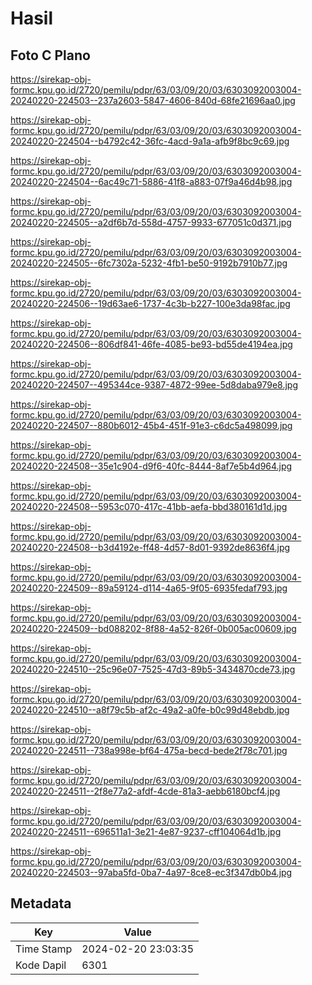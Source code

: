 # Hasil

## Foto C Plano

https://sirekap-obj-formc.kpu.go.id/2720/pemilu/pdpr/63/03/09/20/03/6303092003004-20240220-224503--237a2603-5847-4606-840d-68fe21696aa0.jpg

https://sirekap-obj-formc.kpu.go.id/2720/pemilu/pdpr/63/03/09/20/03/6303092003004-20240220-224504--b4792c42-36fc-4acd-9a1a-afb9f8bc9c69.jpg

https://sirekap-obj-formc.kpu.go.id/2720/pemilu/pdpr/63/03/09/20/03/6303092003004-20240220-224504--6ac49c71-5886-41f8-a883-07f9a46d4b98.jpg

https://sirekap-obj-formc.kpu.go.id/2720/pemilu/pdpr/63/03/09/20/03/6303092003004-20240220-224505--a2df6b7d-558d-4757-9933-677051c0d371.jpg

https://sirekap-obj-formc.kpu.go.id/2720/pemilu/pdpr/63/03/09/20/03/6303092003004-20240220-224505--6fc7302a-5232-4fb1-be50-9192b7910b77.jpg

https://sirekap-obj-formc.kpu.go.id/2720/pemilu/pdpr/63/03/09/20/03/6303092003004-20240220-224506--19d63ae6-1737-4c3b-b227-100e3da98fac.jpg

https://sirekap-obj-formc.kpu.go.id/2720/pemilu/pdpr/63/03/09/20/03/6303092003004-20240220-224506--806df841-46fe-4085-be93-bd55de4194ea.jpg

https://sirekap-obj-formc.kpu.go.id/2720/pemilu/pdpr/63/03/09/20/03/6303092003004-20240220-224507--495344ce-9387-4872-99ee-5d8daba979e8.jpg

https://sirekap-obj-formc.kpu.go.id/2720/pemilu/pdpr/63/03/09/20/03/6303092003004-20240220-224507--880b6012-45b4-451f-91e3-c6dc5a498099.jpg

https://sirekap-obj-formc.kpu.go.id/2720/pemilu/pdpr/63/03/09/20/03/6303092003004-20240220-224508--35e1c904-d9f6-40fc-8444-8af7e5b4d964.jpg

https://sirekap-obj-formc.kpu.go.id/2720/pemilu/pdpr/63/03/09/20/03/6303092003004-20240220-224508--5953c070-417c-41bb-aefa-bbd380161d1d.jpg

https://sirekap-obj-formc.kpu.go.id/2720/pemilu/pdpr/63/03/09/20/03/6303092003004-20240220-224508--b3d4192e-ff48-4d57-8d01-9392de8636f4.jpg

https://sirekap-obj-formc.kpu.go.id/2720/pemilu/pdpr/63/03/09/20/03/6303092003004-20240220-224509--89a59124-d114-4a65-9f05-6935fedaf793.jpg

https://sirekap-obj-formc.kpu.go.id/2720/pemilu/pdpr/63/03/09/20/03/6303092003004-20240220-224509--bd088202-8f88-4a52-826f-0b005ac00609.jpg

https://sirekap-obj-formc.kpu.go.id/2720/pemilu/pdpr/63/03/09/20/03/6303092003004-20240220-224510--25c96e07-7525-47d3-89b5-3434870cde73.jpg

https://sirekap-obj-formc.kpu.go.id/2720/pemilu/pdpr/63/03/09/20/03/6303092003004-20240220-224510--a8f79c5b-af2c-49a2-a0fe-b0c99d48ebdb.jpg

https://sirekap-obj-formc.kpu.go.id/2720/pemilu/pdpr/63/03/09/20/03/6303092003004-20240220-224511--738a998e-bf64-475a-becd-bede2f78c701.jpg

https://sirekap-obj-formc.kpu.go.id/2720/pemilu/pdpr/63/03/09/20/03/6303092003004-20240220-224511--2f8e77a2-afdf-4cde-81a3-aebb6180bcf4.jpg

https://sirekap-obj-formc.kpu.go.id/2720/pemilu/pdpr/63/03/09/20/03/6303092003004-20240220-224511--696511a1-3e21-4e87-9237-cff104064d1b.jpg

https://sirekap-obj-formc.kpu.go.id/2720/pemilu/pdpr/63/03/09/20/03/6303092003004-20240220-224503--97aba5fd-0ba7-4a97-8ce8-ec3f347db0b4.jpg


## Metadata

| Key        | Value               |
| ---------- | ------------------- |
| Time Stamp | 2024-02-20 23:03:35 |
| Kode Dapil | 6301                |



